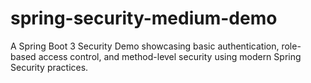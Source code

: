 # spring-security-medium-demo
A Spring Boot 3 Security Demo showcasing basic authentication, role-based access control, and method-level security using modern Spring Security practices.
